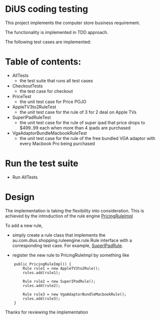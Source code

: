 # DiUS coding testing

This project implements the computer store business requirement.

The functionality is implemented in TDD approach.

The following test cases are implemented:

# Table of contents:

- AllTests
	- the test suite that runs all test cases
- CheckoutTests
	- the test case for checkout
- PriceTest
	- the unit test case for Price POJO
- AppleTV3to2RuleTest
	- the unit test case for the rule of 3 for 2 deal on Apple TVs
- SuperIPadRuleTest
	- the unit test case for the rule of super ipad that price drops to $499..99 each when more than 4 ipads are purchased
- VgaAdaptorBundleMacbookRuleTest
	- the unit test case for the rule of the free bundled VGA adaptor with every Macbook Pro being purchased
		
		

# Run the test suite
- Run AllTests


# Design
The implementation is taking the flexibility into consideration. This is achieved by the introduction of the rule engine [PricingRuleImpl](https://github.com/wupingzj/dius/blob/master/src/main/java/au/com/dius/shopping/ruleengine/PricingRuleImpl.java)

To add a new rule, 
- simply create a rule class that implements the au.com.dius.shopping.ruleengine.rule.Rule interface with a corresponding test case.
For example,  [SuperIPadRule](https://github.com/wupingzj/dius/blob/master/src/main/java/au/com/dius/shopping/ruleengine/rule/SuperIPadRule.java). 

- register the new rule to PricingRuleImpl by something like
```
	public PricingRuleImpl() {
		Rule rule1 = new AppleTV3to2Rule();
		rules.add(rule1);

		Rule rule2 = new SuperIPadRule();
		rules.add(rule2);

		Rule rule3 = new VgaAdaptorBundleMacbookRule();
		rules.add(rule3);
	}
```


Thanks for reviewing the implementation
